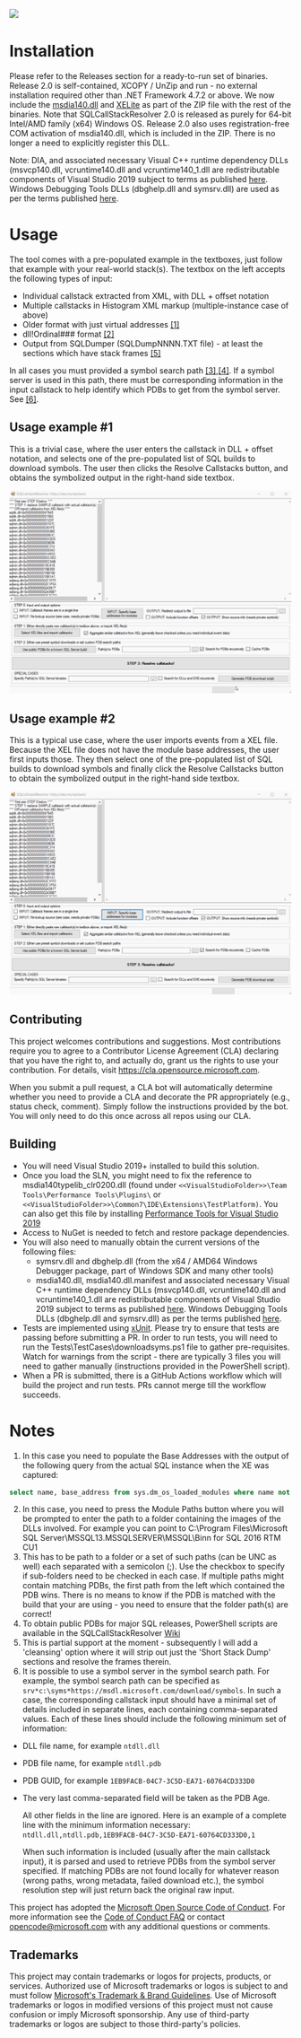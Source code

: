 [![](https://github.com/microsoft/SQLCallStackResolver/workflows/Build%20SQLCallStackResolver/badge.svg)](https://github.com/microsoft/SQLCallStackResolver/actions)
# Installation
Please refer to the Releases section for a ready-to-run set of binaries. Release 2.0 is self-contained, XCOPY / UnZip and run - no external installation required other than .NET Framework 4.7.2 or above. We now include the [msdia140.dll](https://blogs.msdn.microsoft.com/calvin_hsia/2016/07/30/whats-in-a-pdb-file-use-the-debug-interface-access-sdk/) and [XELite](https://www.nuget.org/packages/Microsoft.SqlServer.XEvent.XELite/) as part of the ZIP file with the rest of the binaries. Note that SQLCallStackResolver 2.0 is released as purely for 64-bit Intel/AMD family (x64) Windows OS. Release 2.0 also uses registration-free COM activation of msdia140.dll, which is included in the ZIP. There is no longer a need to explicitly register this DLL.

Note: DIA, and associated necessary Visual C++ runtime dependency DLLs (msvcp140.dll, vcruntime140.dll and vcruntime140_1.dll are redistributable components of Visual Studio 2019 subject to terms as published [here](https://docs.microsoft.com/en-us/visualstudio/releases/2019/redistribution). Windows Debugging Tools DLLs (dbghelp.dll and symsrv.dll) are used as per the terms published [here](https://docs.microsoft.com/en-us/legal/windows-sdk/redist#debugging-tools-for-windows).

# Usage
The tool comes with a pre-populated example in the textboxes, just follow that example with your real-world stack(s). The textbox on the left accepts the following types of input:

* Individual callstack extracted from XML, with DLL + offset notation
* Multiple callstacks in Histogram XML markup (multiple-instance case of above)
* Older format with just virtual addresses [[1]](#footnote1)
* dll!Ordinal### format [[2]](#footnote2)
* Output from SQLDumper (SQLDumpNNNN.TXT file) - at least the sections which have stack frames [[5]](#footnote5)

In all cases you must provided a symbol search path [[3]](#footnote3),[[4]](#footnote4). If a symbol server is used in this path, there must be corresponding information in the input callstack to help identify which PDBs to get from the symbol server. See [[6]](#footnote6).

## Usage example #1
This is a trivial case, where the user enters the callstack in DLL + offset notation, and selects one of the pre-populated list of SQL builds to download symbols. The user then clicks the Resolve Callstacks button, and obtains the symbolized output in the right-hand side textbox.

![](images/1_ModOffset_Text.gif)

## Usage example #2
This is a typical use case, where the user imports events from a XEL file. Because the XEL file does not have the module base addresses, the user first inputs those. They then select one of the pre-populated list of SQL builds to download symbols and finally click the Resolve Callstacks button to obtain the symbolized output in the right-hand side textbox.

![](images/2_XEL_Address.gif)

## Contributing

This project welcomes contributions and suggestions.  Most contributions require you to agree to a Contributor License Agreement (CLA) declaring that you have the right to, and actually do, grant us the rights to use your contribution. For details, visit https://cla.opensource.microsoft.com.

When you submit a pull request, a CLA bot will automatically determine whether you need to provide a CLA and decorate the PR appropriately (e.g., status check, comment). Simply follow the instructions provided by the bot. You will only need to do this once across all repos using our CLA.

## Building
* You will need Visual Studio 2019+ installed to build this solution.
* Once you load the SLN, you might need to fix the reference to msdia140typelib_clr0200.dll (found under `<<VisualStudioFolder>>\Team Tools\Performance Tools\Plugins\` or `<<VisualStudioFolder>>\Common7\IDE\Extensions\TestPlatform)`. You can also get this file by installing [Performance Tools for Visual Studio 2019](https://visualstudio.microsoft.com/downloads/#performance-tools-for-visual-studio-2019)
* Access to NuGet is needed to fetch and restore package dependencies.
* You will also need to manually obtain the current versions of the following files:
    * symsrv.dll and dbghelp.dll (from the x64 / AMD64 Windows Debugger package, part of Windows SDK and many other tools)
    * msdia140.dll, msdia140.dll.manifest and associated necessary Visual C++ runtime dependency DLLs (msvcp140.dll, vcruntime140.dll and vcruntime140_1.dll are redistributable components of Visual Studio 2019 subject to terms as published [here](https://docs.microsoft.com/en-us/visualstudio/releases/2019/redistribution). Windows Debugging Tools DLLs (dbghelp.dll and symsrv.dll) as per the terms published [here](https://docs.microsoft.com/en-us/legal/windows-sdk/redist#debugging-tools-for-windows).
* Tests are implemented using [xUnit](https://xunit.net/docs/getting-started/netfx/visual-studio#run-tests-visualstudio). Please try to ensure that tests are passing before submitting a PR. In order to run tests, you will need to run the Tests\TestCases\downloadsyms.ps1 file to gather pre-requisites. Watch for warnings from the script - there are typically 3 files you will need to gather manually (instructions provided in the PowerShell script).
* When a PR is submitted, there is a GitHub Actions workflow which will build the project and run tests. PRs cannot merge till the workflow succeeds.

# Notes
1. <a name="footnote1"></a>In this case you need to populate the Base Addresses with the output of the following query from the actual SQL instance when the XE was captured:
``` sql
select name, base_address from sys.dm_os_loaded_modules where name not like '%.rll'
```
2. <a name="footnote2"></a>In this case, you need to press the Module Paths button where you will be prompted to enter the path to a folder containing the images of the DLLs involved. For example you can point to C:\Program Files\Microsoft SQL Server\MSSQL13.MSSQLSERVER\MSSQL\Binn for SQL 2016 RTM CU1
3. <a name="footnote3"></a>This has to be path to a folder or a set of such paths (can be UNC as well) each separated with a semicolon (;). Use the checkbox to specify if sub-folders need to be checked in each case. If multiple paths might contain matching PDBs, the first path from the left which contained the PDB wins. There is no means to know if the PDB is matched with the build that your are using - you need to ensure that the folder path(s) are correct!
4. <a name="footnote4"></a>To obtain public PDBs for major SQL releases, PowerShell scripts are available in the SQLCallStackResolver [Wiki](https://github.com/arvindshmicrosoft/SQLCallStackResolver/wiki/Obtaining-symbol-files-(.PDB)-for-SQL-Server-Releases)
5. <a name="footnote5"></a>This is partial support at the moment - subsequently I will add a 'cleansing' option where it will strip out just the 'Short Stack Dump' sections and resolve the frames therein.
6. <a name="footnote6"></a>It is possible to use a symbol server in the symbol search path. For example, the symbol search path can be specified as `srv*c:\syms*https://msdl.microsoft.com/download/symbols`. In such a case, the corresponding callstack input should have a minimal set of details included in separate lines, each containing comma-separated values. Each of these lines should include the following minimum set of information:
* DLL file name, for example `ntdll.dll`
* PDB file name, for example `ntdll.pdb`
* PDB GUID, for example `1EB9FACB-04C7-3C5D-EA71-60764CD333D0`
* The very last comma-separated field will be taken as the PDB Age.

    All other fields in the line are ignored. Here is an example of a complete line with the minimum information necessary:
    `ntdll.dll,ntdll.pdb,1EB9FACB-04C7-3C5D-EA71-60764CD333D0,1`

    When such information is included (usually after the main callstack input), it is parsed and used to retrieve PDBs from the symbol server specified. If matching PDBs are not found locally for whatever reason (wrong paths, wrong metadata, failed download etc.), the symbol resolution step will just return back the original raw input.

This project has adopted the [Microsoft Open Source Code of Conduct](https://opensource.microsoft.com/codeofconduct/).
For more information see the [Code of Conduct FAQ](https://opensource.microsoft.com/codeofconduct/faq/) or
contact [opencode@microsoft.com](mailto:opencode@microsoft.com) with any additional questions or comments.

## Trademarks

This project may contain trademarks or logos for projects, products, or services. Authorized use of Microsoft trademarks or logos is subject to and must follow [Microsoft's Trademark & Brand Guidelines](https://www.microsoft.com/en-us/legal/intellectualproperty/trademarks/usage/general). Use of Microsoft trademarks or logos in modified versions of this project must not cause confusion or imply Microsoft sponsorship. Any use of third-party trademarks or logos are subject to those third-party's policies.
